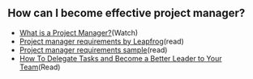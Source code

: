 ## How can I become effective project manager?

- [What is a Project Manager?](https://www.youtube.com/watch?v=v7g4eourYwI&t=27s)(Watch)
- [Project manager requirements by Leapfrog](https://www.jobsnepal.com/project-manager-pm-89197)(read)
- [Project manager requirements sample](https://www.jobsnepal.com/project-manager-111769)(read)
- [How To Delegate Tasks and Become a Better Leader to Your Team](https://simpleprogrammer.com/team-leader-delegation/)(Read)
